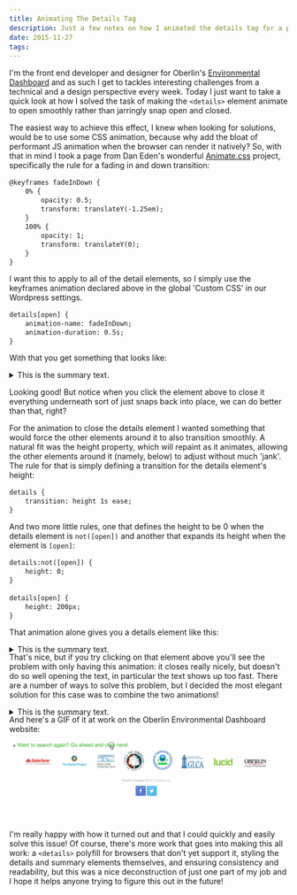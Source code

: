 ```yaml
---
title: Animating The Details Tag
description: Just a few notes on how I animated the details tag for a project.
date: 2015-11-27
tags:
---
```

<style>
@keyframes fadeInDown {
    0% {
        opacity: 0.5;
        transform: translateY(-1.25em);
    }
    100% {
        opacity: 1;
        transform: translateY(0);
    }
}

.onlyOpen[open], .bothAnimations[open]{
    animation-name: fadeInDown;
    animation-duration: 0.5s;
}


.onlyClose, .bothAnimations {
    transition: height 1s ease;
}

.onlyClose:not([open]), .bothAnimations:not([open]) {
    height: 0;
}

.onlyClose[open], .bothAnimations[open]{
    height: 3em;
}
</style>

I'm the front end developer and designer for Oberlin's [Environmental
Dashboard](environmentaldashboard.org) and as such I get to tackles interesting
challenges from a technical and a design perspective every week. Today I just
want to take a quick look at how I solved the task of making the `<details>`
element animate to open smoothly rather than jarringly snap open and closed.

The easiest way to achieve this effect, I knew when looking for solutions,
would be to use some CSS animation, because why add the bloat of performant JS
animation when the browser can render it natively? So, with that in mind I took
a page from Dan Eden's wonderful
[Animate.css](http://daneden.github.io/animate.css/) project, specifically the
rule for a fading in and down transition:

~~~
@keyframes fadeInDown {
    0% {
        opacity: 0.5;
        transform: translateY(-1.25em);
    }
    100% {
        opacity: 1;
        transform: translateY(0);
    }
}
~~~

I want this to apply to all of the detail elements, so I simply use the
keyframes animation declared above in the global 'Custom CSS' in our Wordpress
settings.

~~~
details[open] {
    animation-name: fadeInDown;
    animation-duration: 0.5s;
}
~~~

With that you get something that looks like:

<details class="onlyOpen">
<summary>This is the summary text.</summary>
This details text animates on open!
</details>

Looking good! But notice when you click the element above to close it
everything underneath sort of just snaps back into place, we can do better than
that, right?

For the animation to close the details element I wanted something that
would force the other elements around it to also transition smoothly. A natural
fit was the height property, which will repaint as it animates, allowing the
other elements around it (namely, below) to adjust without much 'jank'. The
rule for that is simply defining a transition for the details element's height:

~~~
details {
    transition: height 1s ease;
}
~~~

And two more little rules, one that defines the height to be 0 when the details
element is `not([open])` and another that expands its height when the element
is `[open]`:

~~~
details:not([open]) {
    height: 0;
}

details[open] {
    height: 200px;
}
~~~

That animation alone gives you a details element like this:


<details class="onlyClose">
<summary>This is the summary text.</summary>
This details text animates on closing!
</details>

That's nice, but if you try clicking on that element above you'll see the
problem with only having this animation: it closes really nicely, but doesn't
do so well opening the text, in particular the text shows up too fast. There
are a number of ways to solve this problem, but I decided the most elegant solution for this case was to combine the two animations!


<details class="bothAnimations">
<summary>This is the summary text.</summary>
This details text animates on both opening and closing!
</details>


And here's a GIF of it at work on the Oberlin Environmental Dashboard website:

<img
src="../../../images/details%20animation%20on%20the%20environmental%20dashboard%20site.gif"
alt="A GIF of the details element animating upon opening on a page at environmentaldashboard.org">

I'm really happy with how it turned out and that I could quickly and easily
solve this issue! Of course, there's more work that goes into making this all
work: a `<details>` polyfill for browsers that don't yet support it, styling
the details and summary elements themselves, and ensuring consistency and
readability, but this was a nice deconstruction of just one part of my job and
I hope it helps anyone trying to figure this out in the future!
